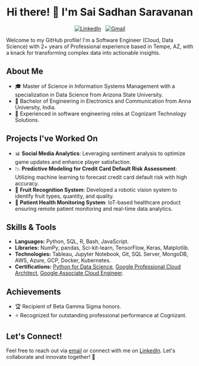 <h1 align="center">Hi there! 👋 I'm Sai Sadhan Saravanan</h1>

<p align="center">
  <a href="https://www.linkedin.com/in/saisadhan/"><img src="https://img.shields.io/badge/LinkedIn--_.svg?style=social&logo=linkedin" alt="LinkedIn"></a>&nbsp;&nbsp;
  <a href="mailto:saisadhan98@gmail.com"><img src="https://img.shields.io/badge/Gmail--_.svg?style=social&logo=gmail" alt="Gmail"></a>
</p>

Welcome to my GitHub profile! I'm a Software Engineer (Cloud, Data Science) with 2+ years of Professional experience based in Tempe, AZ, with a knack for transforming complex data into actionable insights.

## About Me
- 🎓 Master of Science in Information Systems Management with a specialization in Data Science from Arizona State University.
- 🚀 Bachelor of Engineering in Electronics and Communication from Anna University, India.
- 💼 Experienced in software engineering roles at Cognizant Technology Solutions.

## Projects I've Worked On
- 📊 **Social Media Analytics**: Leveraging sentiment analysis to optimize game updates and enhance player satisfaction.
- 📉 **Predictive Modeling for Credit Card Default Risk Assessment**: Utilizing machine learning to forecast credit card default risk with high accuracy.
- 🍎 **Fruit Recognition System**: Developed a robotic vision system to identify fruit types, quantity, and quality.
- 🏥 **Patient Health Monitoring System**: IoT-based healthcare product ensuring remote patient monitoring and real-time data analytics.

## Skills & Tools
- **Languages:** Python, SQL, R, Bash, JavaScript.
- **Libraries:** NumPy, pandas, Sci-kit-learn, TensorFlow, Keras, Matplotlib.
- **Technologies:** Tableau, Jupyter Notebook, Git, SQL Server, MongoDB, AWS, Azure, GCP, Docker, Kubernetes.
- **Certifications:** [Python for Data Science](), [Google Professional Cloud Architect](), [Google Associate Cloud Engineer]().

## Achievements
- 🏆 Recipient of Beta Gamma Sigma honors.
- ⭐ Recognized for outstanding professional performance at Cognizant.

## Let's Connect!
Feel free to reach out via [email](mailto:saisadhan98@gmail.com) or connect with me on [LinkedIn](https://www.linkedin.com/in/saisadhan/). Let's collaborate and innovate together! 🚀

